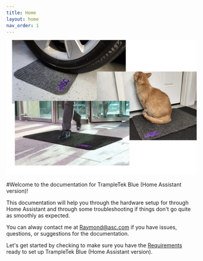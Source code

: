 ```yaml
---
title: Home
layout: home
nav_order: 1
---
```


<img src="images/mat_usage_image.png" width="600">

#Welcome to the documentation for TrampleTek Blue (Home Assistant version)!

This documentation will help you through the hardware setup for through Home Assistant and through some troubleshooting if things don't go quite as smoothly as expected.

You can alway contact me at Raymond@asc.com if you have issues, questions, or suggestions for the documentation.

Let's get started by checking to make sure you have the [Requirements](https://ascmats.github.io/requirements.html) ready to set up TrampleTek Blue (Home Assistant version).
